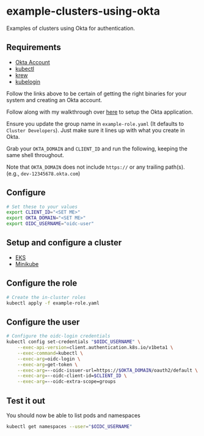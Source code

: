 # example-clusters-using-okta

Examples of clusters using Okta for authentication.

## Requirements

- [Okta Account](https://developer.okta.com/signup/)
- [kubectl](https://kubernetes.io/docs/tasks/tools/#kubectl)
- [krew](https://krew.sigs.k8s.io/docs/user-guide/quickstart/)
- [kubelogin](https://github.com/int128/kubelogin)

Follow the links above to be certain of getting the right binaries for your system and creating an Okta account.

Follow along with my walkthrough over [here](https://medium.com/@bytecode/configure-cluster-access-via-okta-661d159efc5) to setup the Okta application.

Ensure you update the group name in `example-role.yaml` (It defaults to `Cluster Developers`). Just make sure it lines up with what you create in Okta.

Grab your `OKTA_DOMAIN` and `CLIENT_ID` and run the following, keeping the same shell throughout.

Note that `OKTA_DOMAIN` does not include `https://` or any trailing path(s). (e.g., `dev-12345678.okta.com`)

## Configure 

```sh
# Set these to your values
export CLIENT_ID="<SET ME>"
export OKTA_DOMAIN="<SET ME>"
export OIDC_USERNAME="oidc-user"
```

## Setup and configure a cluster

- [EKS](./EKS.md)
- [Minikube](./Minikube.md)

## Configure the role

```sh
# Create the in-cluster roles
kubectl apply -f example-role.yaml
```

## Configure the user

```sh
# Configure the oidc-login credentials
kubectl config set-credentials "$OIDC_USERNAME" \
    --exec-api-version=client.authentication.k8s.io/v1beta1 \
    --exec-command=kubectl \
    --exec-arg=oidc-login \
    --exec-arg=get-token \
    --exec-arg=--oidc-issuer-url=https://$OKTA_DOMAIN/oauth2/default \
    --exec-arg=--oidc-client-id=$CLIENT_ID \
    --exec-arg=--oidc-extra-scope=groups
```

## Test it out

You should now be able to list pods and namespaces 

```sh
kubectl get namespaces --user="$OIDC_USERNAME"
```
